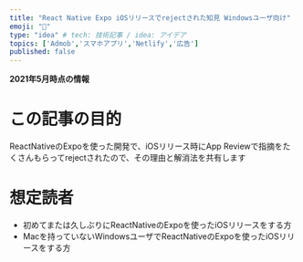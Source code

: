 ```yaml
---
title: "React Native Expo iOSリリースでrejectされた知見 Windowsユーザ向け"
emoji: "🏃"
type: "idea" # tech: 技術記事 / idea: アイデア
topics: ['Admob','スマホアプリ','Netlify','広告']
published: false
---
```

__2021年5月時点の情報__
# この記事の目的
ReactNativeのExpoを使った開発で、iOSリリース時にApp Reviewで指摘をたくさんもらってrejectされたので、その理由と解消法を共有します

# 想定読者
- 初めてまたは久しぶりにReactNativeのExpoを使ったiOSリリースをする方
- Macを持っていないWindowsユーザでReactNativeのExpoを使ったiOSリリースをする方